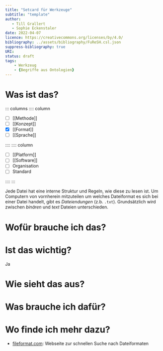 ```yaml
---
title: "Setcard für Werkzeuge"
subtitle: "template"
author: 
   - Till Grallert
   - Sophie Eckenstaler
date: 2022-04-07 
licence: https://creativecommons.org/licenses/by/4.0/
bibliography: ../assets/bibliography/FuReSH.csl.json
suppress-bibliography: true
URI:
status: draft
tags:
    - Werkzeug
    - {Begriffe aus Ontologien}
---
```


# Was ist das?

::: columns
:::: column

- [ ] [[Methode]] 
- [ ] [[Konzept]]
- [x] [[Format]] 
- [ ] [[Sprache]]

::::
:::: column

- [ ] [[Platform]]
- [ ] [[Software]]
- [ ] Organisation
- [ ] Standard

::::
:::

Jede Datei hat eine interne Struktur und Regeln, wie diese zu lesen ist. Um Computern von vornherein mitzuteilen um welches Dateiformat es sich bei einer Datei handelt, gibt es *Dateiendungen* (z.b. `.txt`). Grundsätzlich wird zwischen *binären* und *text* Dateien unterschieden.
   
# Wofür brauche ich das?
# Ist das wichtig?
Ja
# Wie sieht das aus?


<!-- code snippets oder icon -->

# Was brauche ich dafür?
# Wo finde ich mehr dazu?

- [fileformat.com](https://www.fileformat.com): Webseite zur schnellen Suche nach Dateiformaten